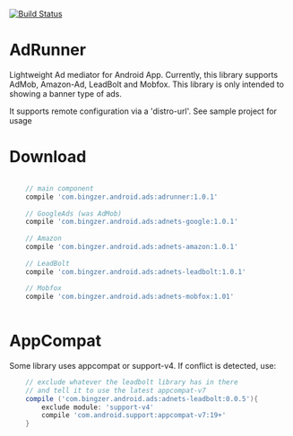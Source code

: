 [![Build Status](https://travis-ci.org/bingzer/AdRunner.svg?branch=master)](https://travis-ci.org/bingzer/AdRunner)

AdRunner
========

Lightweight Ad mediator for Android App. Currently, this library supports AdMob, Amazon-Ad, LeadBolt and Mobfox. This library is only intended to showing a banner type of ads.

It supports remote configuration via a 'distro-url'. See sample project for usage

Download
========
```gradle

    // main component
    compile 'com.bingzer.android.ads:adrunner:1.0.1'
    
    // GoogleAds (was AdMob)
    compile 'com.bingzer.android.ads:adnets-google:1.0.1'
    
    // Amazon
    compile 'com.bingzer.android.ads:adnets-amazon:1.0.1'
    
    // LeadBolt
    compile 'com.bingzer.android.ads:adnets-leadbolt:1.0.1'
    
    // Mobfox
    compile 'com.bingzer.android.ads:adnets-mobfox:1.01'
    
```

AppCompat
=========
Some library uses appcompat or support-v4. If conflict is detected, use:
```gradle
    // exclude whatever the leadbolt library has in there
    // and tell it to use the latest appcompat-v7
    compile ('com.bingzer.android.ads:adnets-leadbolt:0.0.5'){
        exclude module: 'support-v4'
        compile 'com.android.support:appcompat-v7:19+'
    }
```
